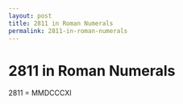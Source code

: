 ```yaml
---
layout: post
title: 2811 in Roman Numerals
permalink: 2811-in-roman-numerals
---
```


# 2811 in Roman Numerals

2811 = MMDCCCXI
